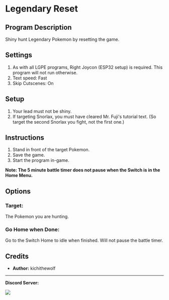 # Legendary Reset

## Program Description

Shiny hunt Legendary Pokemon by resetting the game.

## Settings

1. As with all LGPE programs, Right Joycon (ESP32 setup) is required. This program will not run otherwise.
2. Text speed: Fast
3. Skip Cutscenes: On

## Setup

1. Your lead must not be shiny.
2. If targeting Snorlax, you must have cleared Mr. Fuji's tutorial text. (So target the second Snorlax you fight, not the first one.)

## Instructions

1. Stand in front of the target Pokemon.
2. Save the game.
3. Start the program in-game.

**Note: The 5 minute battle timer does not pause when the Switch is in the Home Menu.**

## Options

### Target:

The Pokemon you are hunting.

### Go Home when Done:

Go to the Switch Home to idle when finished. Will not pause the battle timer.


## Credits

- **Author:** kichithewolf


<hr>

**Discord Server:** 

[<img src="https://canary.discordapp.com/api/guilds/695809740428673034/widget.png?style=banner2">](https://discord.gg/cQ4gWxN)
